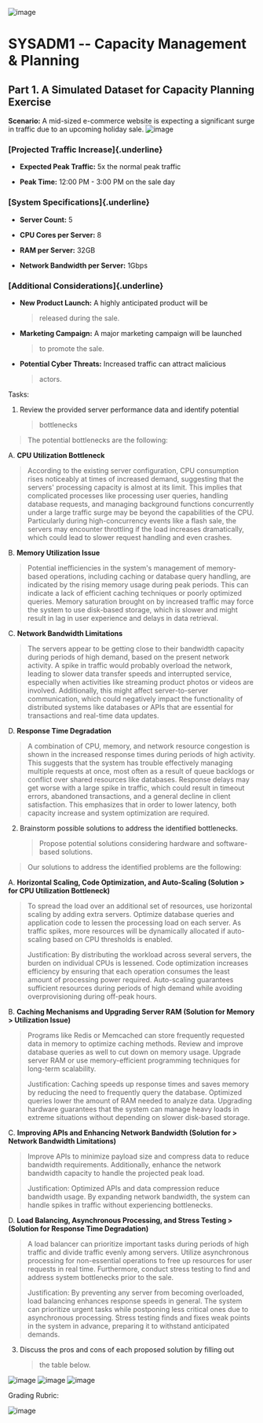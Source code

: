 ![image](https://github.com/user-attachments/assets/aa93197c-d605-448a-bbee-6be1ec710147)


# SYSADM1 -- Capacity Management & Planning

## Part 1. A Simulated Dataset for Capacity Planning Exercise

**Scenario:** A mid-sized e-commerce website is expecting a significant
surge in traffic due to an upcoming holiday
sale.
![image](https://github.com/user-attachments/assets/5e5aab21-34b8-42a6-ad88-6523499e4903)


### [Projected Traffic Increase]{.underline}

-   **Expected Peak Traffic:** 5x the normal peak traffic

-   **Peak Time:** 12:00 PM - 3:00 PM on the sale day

### [System Specifications]{.underline}

-   **Server Count:** 5

-   **CPU Cores per Server:** 8

-   **RAM per Server:** 32GB

-   **Network Bandwidth per Server:** 1Gbps

### [Additional Considerations]{.underline}

-   **New Product Launch:** A highly anticipated product will be
    > released during the sale.

-   **Marketing Campaign:** A major marketing campaign will be launched
    > to promote the sale.

-   **Potential Cyber Threats:** Increased traffic can attract malicious
    > actors.

Tasks:

1.  Review the provided server performance data and identify potential
    > bottlenecks

> The potential bottlenecks are the following:

A.  **CPU Utilization Bottleneck**

> According to the existing server configuration, CPU consumption rises
> noticeably at times of increased demand, suggesting that the servers\'
> processing capacity is almost at its limit. This implies that
> complicated processes like processing user queries, handling database
> requests, and managing background functions concurrently under a large
> traffic surge may be beyond the capabilities of the CPU. Particularly
> during high-concurrency events like a flash sale, the servers may
> encounter throttling if the load increases dramatically, which could
> lead to slower request handling and even crashes.

B.  **Memory Utilization Issue**

> Potential inefficiencies in the system\'s management of memory-based
> operations, including caching or database query handling, are
> indicated by the rising memory usage during peak periods. This can
> indicate a lack of efficient caching techniques or poorly optimized
> queries. Memory saturation brought on by increased traffic may force
> the system to use disk-based storage, which is slower and might result
> in lag in user experience and delays in data retrieval.

C.  **Network Bandwidth Limitations**

> The servers appear to be getting close to their bandwidth capacity
> during periods of high demand, based on the present network activity.
> A spike in traffic would probably overload the network, leading to
> slower data transfer speeds and interrupted service, especially when
> activities like streaming product photos or videos are involved.
> Additionally, this might affect server-to-server communication, which
> could negatively impact the functionality of distributed systems like
> databases or APIs that are essential for transactions and real-time
> data updates.

D.  **Response Time Degradation**

> A combination of CPU, memory, and network resource congestion is shown
> in the increased response times during periods of high activity. This
> suggests that the system has trouble effectively managing multiple
> requests at once, most often as a result of queue backlogs or conflict
> over shared resources like databases. Response delays may get worse
> with a large spike in traffic, which could result in timeout errors,
> abandoned transactions, and a general decline in client satisfaction.
> This emphasizes that in order to lower latency, both capacity increase
> and system optimization are required.

2.  Brainstorm possible solutions to address the identified bottlenecks.
    > Propose potential solutions considering hardware and
    > software-based solutions.

> Our solutions to address the identified problems are the following:

A.  **Horizontal Scaling, Code Optimization, and Auto-Scaling (Solution
    > for CPU Utilization Bottleneck)**

> To spread the load over an additional set of resources, use horizontal
> scaling by adding extra servers. Optimize database queries and
> application code to lessen the processing load on each server. As
> traffic spikes, more resources will be dynamically allocated if
> auto-scaling based on CPU thresholds is enabled.
>
> Justification: By distributing the workload across several servers,
> the burden on individual CPUs is lessened. Code optimization increases
> efficiency by ensuring that each operation consumes the least amount
> of processing power required. Auto-scaling guarantees sufficient
> resources during periods of high demand while avoiding
> overprovisioning during off-peak hours.

B.  **Caching Mechanisms and Upgrading Server RAM (Solution for Memory
    > Utilization Issue)**

> Programs like Redis or Memcached can store frequently requested data
> in memory to optimize caching methods. Review and improve database
> queries as well to cut down on memory usage. Upgrade server RAM or use
> memory-efficient programming techniques for long-term scalability.
>
> Justification: Caching speeds up response times and saves memory by
> reducing the need to frequently query the database. Optimized queries
> lower the amount of RAM needed to analyze data. Upgrading hardware
> guarantees that the system can manage heavy loads in extreme
> situations without depending on slower disk-based storage.

C.  **Improving APIs and Enhancing Network Bandwidth (Solution for
    > Network Bandwidth Limitations)**

> Improve APIs to minimize payload size and compress data to reduce
> bandwidth requirements. Additionally, enhance the network bandwidth
> capacity to handle the projected peak load.
>
> Justification: Optimized APIs and data compression reduce bandwidth
> usage. By expanding network bandwidth, the system can handle spikes in
> traffic without experiencing bottlenecks.

D.  **Load Balancing, Asynchronous Processing, and Stress Testing
    > (Solution for Response Time Degradation)**

> A load balancer can prioritize important tasks during periods of high
> traffic and divide traffic evenly among servers. Utilize asynchronous
> processing for non-essential operations to free up resources for user
> requests in real time. Furthermore, conduct stress testing to find and
> address system bottlenecks prior to the sale.
>
> Justification: By preventing any server from becoming overloaded, load
> balancing enhances response speeds in general. The system can
> prioritize urgent tasks while postponing less critical ones due to
> asynchronous processing. Stress testing finds and fixes weak points in
> the system in advance, preparing it to withstand anticipated demands.

3.  Discuss the pros and cons of each proposed solution by filling out
    > the table below.

![image](https://github.com/user-attachments/assets/7eba7404-88d5-4092-ba9d-7c3bc8804e9e)
![image](https://github.com/user-attachments/assets/8cf9ff6b-8363-42f2-b684-0d2dfc5b9333)
![image](https://github.com/user-attachments/assets/3cbb8e80-3d01-421d-adaa-6ba0cca7b4fc)




Grading Rubric:

 ![image](https://github.com/user-attachments/assets/0ecda830-4ace-4072-b764-bb0ed9337ca7)
